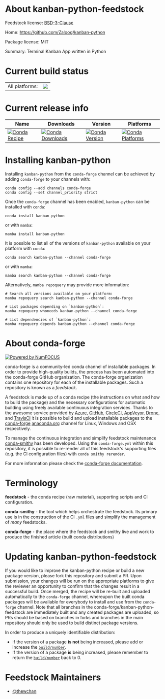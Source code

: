About kanban-python-feedstock
=============================

Feedstock license: [BSD-3-Clause](https://github.com/conda-forge/kanban-python-feedstock/blob/main/LICENSE.txt)

Home: https://github.com/Zaloog/kanban-python

Package license: MIT

Summary: Terminal Kanban App written in Python

Current build status
====================


<table><tr><td>All platforms:</td>
    <td>
      <a href="https://dev.azure.com/conda-forge/feedstock-builds/_build/latest?definitionId=21084&branchName=main">
        <img src="https://dev.azure.com/conda-forge/feedstock-builds/_apis/build/status/kanban-python-feedstock?branchName=main">
      </a>
    </td>
  </tr>
</table>

Current release info
====================

| Name | Downloads | Version | Platforms |
| --- | --- | --- | --- |
| [![Conda Recipe](https://img.shields.io/badge/recipe-kanban--python-green.svg)](https://anaconda.org/conda-forge/kanban-python) | [![Conda Downloads](https://img.shields.io/conda/dn/conda-forge/kanban-python.svg)](https://anaconda.org/conda-forge/kanban-python) | [![Conda Version](https://img.shields.io/conda/vn/conda-forge/kanban-python.svg)](https://anaconda.org/conda-forge/kanban-python) | [![Conda Platforms](https://img.shields.io/conda/pn/conda-forge/kanban-python.svg)](https://anaconda.org/conda-forge/kanban-python) |

Installing kanban-python
========================

Installing `kanban-python` from the `conda-forge` channel can be achieved by adding `conda-forge` to your channels with:

```
conda config --add channels conda-forge
conda config --set channel_priority strict
```

Once the `conda-forge` channel has been enabled, `kanban-python` can be installed with `conda`:

```
conda install kanban-python
```

or with `mamba`:

```
mamba install kanban-python
```

It is possible to list all of the versions of `kanban-python` available on your platform with `conda`:

```
conda search kanban-python --channel conda-forge
```

or with `mamba`:

```
mamba search kanban-python --channel conda-forge
```

Alternatively, `mamba repoquery` may provide more information:

```
# Search all versions available on your platform:
mamba repoquery search kanban-python --channel conda-forge

# List packages depending on `kanban-python`:
mamba repoquery whoneeds kanban-python --channel conda-forge

# List dependencies of `kanban-python`:
mamba repoquery depends kanban-python --channel conda-forge
```


About conda-forge
=================

[![Powered by
NumFOCUS](https://img.shields.io/badge/powered%20by-NumFOCUS-orange.svg?style=flat&colorA=E1523D&colorB=007D8A)](https://numfocus.org)

conda-forge is a community-led conda channel of installable packages.
In order to provide high-quality builds, the process has been automated into the
conda-forge GitHub organization. The conda-forge organization contains one repository
for each of the installable packages. Such a repository is known as a *feedstock*.

A feedstock is made up of a conda recipe (the instructions on what and how to build
the package) and the necessary configurations for automatic building using freely
available continuous integration services. Thanks to the awesome service provided by
[Azure](https://azure.microsoft.com/en-us/services/devops/), [GitHub](https://github.com/),
[CircleCI](https://circleci.com/), [AppVeyor](https://www.appveyor.com/),
[Drone](https://cloud.drone.io/welcome), and [TravisCI](https://travis-ci.com/)
it is possible to build and upload installable packages to the
[conda-forge](https://anaconda.org/conda-forge) [anaconda.org](https://anaconda.org/)
channel for Linux, Windows and OSX respectively.

To manage the continuous integration and simplify feedstock maintenance
[conda-smithy](https://github.com/conda-forge/conda-smithy) has been developed.
Using the ``conda-forge.yml`` within this repository, it is possible to re-render all of
this feedstock's supporting files (e.g. the CI configuration files) with ``conda smithy rerender``.

For more information please check the [conda-forge documentation](https://conda-forge.org/docs/).

Terminology
===========

**feedstock** - the conda recipe (raw material), supporting scripts and CI configuration.

**conda-smithy** - the tool which helps orchestrate the feedstock.
                   Its primary use is in the construction of the CI ``.yml`` files
                   and simplify the management of *many* feedstocks.

**conda-forge** - the place where the feedstock and smithy live and work to
                  produce the finished article (built conda distributions)


Updating kanban-python-feedstock
================================

If you would like to improve the kanban-python recipe or build a new
package version, please fork this repository and submit a PR. Upon submission,
your changes will be run on the appropriate platforms to give the reviewer an
opportunity to confirm that the changes result in a successful build. Once
merged, the recipe will be re-built and uploaded automatically to the
`conda-forge` channel, whereupon the built conda packages will be available for
everybody to install and use from the `conda-forge` channel.
Note that all branches in the conda-forge/kanban-python-feedstock are
immediately built and any created packages are uploaded, so PRs should be based
on branches in forks and branches in the main repository should only be used to
build distinct package versions.

In order to produce a uniquely identifiable distribution:
 * If the version of a package **is not** being increased, please add or increase
   the [``build/number``](https://docs.conda.io/projects/conda-build/en/latest/resources/define-metadata.html#build-number-and-string).
 * If the version of a package **is** being increased, please remember to return
   the [``build/number``](https://docs.conda.io/projects/conda-build/en/latest/resources/define-metadata.html#build-number-and-string)
   back to 0.

Feedstock Maintainers
=====================

* [@thewchan](https://github.com/thewchan/)

